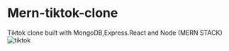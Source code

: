 # Mern-tiktok-clone
Tiktok clone built with MongoDB,Express.React and Node (MERN STACK)
![tiktok](https://user-images.githubusercontent.com/48913682/97511471-763e3600-1987-11eb-9d7e-c5a08dd41553.PNG)

